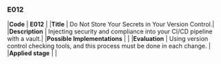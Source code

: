 ### E012

|**Code**           | **E012** |
|**Title**          | Do Not Store Your Secrets in Your Version Control.|
|**Description**    | Injecting security and compliance into your CI/CD pipeline with a vault.|
|**Possible Implementations** | |
|**Evaluation**     | Using version control checking tools, and this process must be done in each change. |
|**Applied stage**  | |

